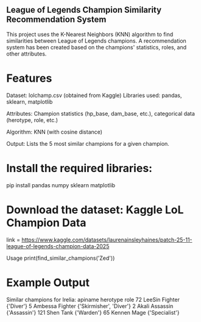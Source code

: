## League of Legends Champion Similarity Recommendation System

 This project uses the K-Nearest Neighbors (KNN) algorithm to find similarities between League of Legends champions. A recommendation system has been created based on the champions' statistics, roles, and other  attributes.

# Features

 Dataset: lolchamp.csv (obtained from Kaggle)
 Libraries used: pandas, sklearn, matplotlib

 Attributes: Champion statistics (hp_base, dam_base, etc.), categorical data (herotype, role, etc.)

 Algorithm: KNN (with cosine distance)

 Output: Lists the 5 most similar champions for a given champion.

# Install the required libraries:
pip install pandas numpy sklearn matplotlib

# Download the dataset: Kaggle LoL Champion Data
link = https://www.kaggle.com/datasets/laurenainsleyhaines/patch-25-11-league-of-legends-champion-data-2025

 Usage
 print(find_similar_champions('Zed'))

# Example Output

 Similar champions for Irelia:
     apiname  herotype                     role
 72    LeeSin   Fighter                {'Diver'}
 5    Ambessa   Fighter  {'Skirmisher', 'Diver'}
 2      Akali  Assassin             {'Assassin'}
 121     Shen      Tank               {'Warden'}
 65    Kennen      Mage           {'Specialist'}
